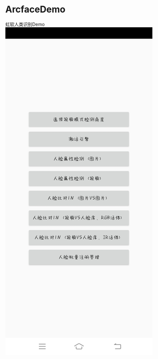 # ArcfaceDemo
虹软人类识别Demo
![image](https://raw.githubusercontent.com/GuiZhouAndroid/ArcfaceDemo/master/Picture.jpg)
